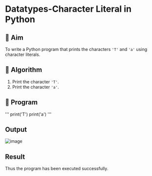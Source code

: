 # Datatypes-Character Literal in Python

## 🎯 Aim
To write a Python program that prints the characters `'T'` and `'a'` using character literals.

## 🧠 Algorithm
1. Print the character `'T'`.
2. Print the character `'a'`.

## 🧾 Program
'''
print('T')
print('a')
'''

## Output
![image](https://github.com/user-attachments/assets/43b5cc76-b49a-42ed-93e5-22ab5b9c98c9)

## Result
Thus the program has been executed successfully.
